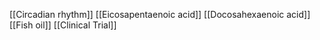 [[Circadian rhythm]]
[[Eicosapentaenoic acid]]
[[Docosahexaenoic acid]]
[[Fish oil]]
[[Clinical Trial]]
